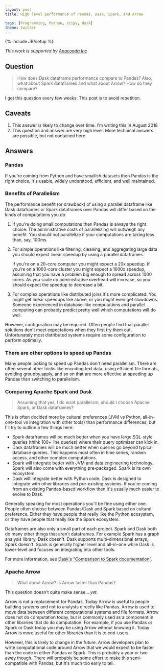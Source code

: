 ```yaml
---
layout: post
title: High level performance of Pandas, Dask, Spark, and Arrow

tags: [Programming, Python, scipy, dask]
theme: twitter
---
```


{% include JB/setup %}

*This work is supported by [Anaconda Inc](http://anaconda.com)*

## Question

> How does Dask dataframe performance compare to Pandas?  Also, what about
> Spark dataframes and what about Arrow?  How do they compare?

I get this question every few weeks.  This post is to avoid repetition.


## Caveats

1.  This answer is likely to change over time.  I'm writing this in August 2018
2.  This question and answer are very high level.
    More technical answers are possible, but not contained here.

## Answers

### Pandas

If you're coming from Python and have smallish datasets then Pandas is the
right choice.  It's usable, widely understood, efficient, and well maintained.


### Benefits of Parallelism

The performance benefit (or drawback) of using a parallel dataframe like Dask
dataframes or Spark dataframes over Pandas will differ based on the kinds of
computations you do:

1.  If you're doing small computations then Pandas is always the right choice.
    The administrative costs of parallelizing will outweigh any benefit.
    You should not parallelize if your computations are taking less than, say,
    100ms.

2.  For simple operations like filtering, cleaning, and aggregating large data
    you should expect linear speedup by using a parallel dataframes.

    If you're on a 20-core computer you might expect a 20x speedup.  If you're
    on a 1000-core cluster you might expect a 1000x speedup, assuming that you
    have a problem big enough to spread across 1000 cores.  As you scale up
    administrative overhead will increase, so you should expect the speedup to
    decrease a bit.

2.  For complex operations like distributed joins it's more complicated.  You
    might get linear speedups like above, or you might even get slowdowns.
    Someone experienced in database-like computations and parallel computing
    can probably predict pretty well which computations will do well.

However, configuration may be required.  Often people find that parallel
solutions don't meet expectations when they first try them out.  Unfortunately
most distributed systems require some configuration to perform optimally.


### There are other options to speed up Pandas

Many people looking to speed up Pandas don't need parallelism.  There are often
several other tricks like encoding text data, using efficient file formats,
avoiding groupby.apply, and so on that are more effective at speeding up Pandas
than switching to parallelism.


### Comparing Apache Spark and Dask

> Assuming that yes, I do want parallelism, should I choose Apache Spark, or Dask dataframes?

This is often decided more by cultural preferences (JVM vs Python,
all-in-one-tool vs integration with other tools) than performance differences,
but I'll try to outline a few things here:

-  Spark dataframes will be much better when you have large SQL-style queries
   (think 100+ line queries) where their query optimizer can kick in.
-  Dask dataframes will be much better when queries go beyond typical database
   queries.  This happens most often in time series, random access, and other
   complex computations.
-  Spark will integrate better with JVM and data engineering technology.
   Spark will also come with everything pre-packaged.  Spark is its own
   ecosystem.
-  Dask will integrate better with Python code.  Dask is designed to integrate
   with other libraries and pre-existing systems.  If you're coming from an
   existing Pandas-based workflow then it's usually much easier to evolve to
   Dask.

Generally speaking for most operations you'll be fine using either one.  People
often choose between Pandas/Dask and Spark based on cultural preference.
Either they have people that really like the Python ecosystem, or they have
people that really like the Spark ecosystem.

Dataframes are also only a small part of each project.  Spark and Dask both do
many other things that aren't dataframes.  For example Spark has a graph
analysis library, Dask doesn't.  Dask supports multi-dimensional arrays, Spark
doesn't.  Spark is generally higher level and all-in-one while Dask is
lower-level and focuses on integrating into other tools.

For more information, see [Dask's "Comparison to Spark documentation"](http://dask.pydata.org/en/latest/spark.html).


### Apache Arrow

> What about Arrow?  Is Arrow faster than Pandas?

This question doesn't quite make sense... *yet*.

Arrow is not a replacement for Pandas.  Today Arrow is useful to people
building *systems* and not to analysts directly like Pandas.  Arrow is used to
move data between different computational systems and file formats.  Arrow does
not do computation today, but is commonly used as a component in other
libraries that do do computation.  For example, if you use Pandas or Spark or
Dask today you may be using Arrow without knowing it.  Today Arrow is more
useful for other libraries than it is to end-users.

However, this is likely to change in the future.  Arrow developers plan
to write computational code around Arrow that we would expect to be faster than
the code in either Pandas or Spark.  This is probably a year or two away
though.  There will probably be some effort to make this semi-compatible with
Pandas, but it's much too early to tell.
